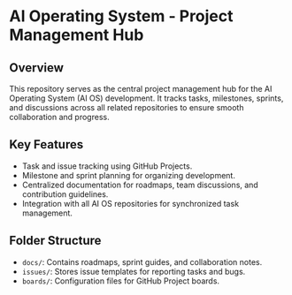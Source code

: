 # AI Operating System - Project Management Hub

## Overview
This repository serves as the central project management hub for the AI Operating System (AI OS) development. It tracks tasks, milestones, sprints, and discussions across all related repositories to ensure smooth collaboration and progress.

## Key Features
- Task and issue tracking using GitHub Projects.
- Milestone and sprint planning for organizing development.
- Centralized documentation for roadmaps, team discussions, and contribution guidelines.
- Integration with all AI OS repositories for synchronized task management.

## Folder Structure
- `docs/`: Contains roadmaps, sprint guides, and collaboration notes.
- `issues/`: Stores issue templates for reporting tasks and bugs.
- `boards/`: Configuration files for GitHub Project boards.


